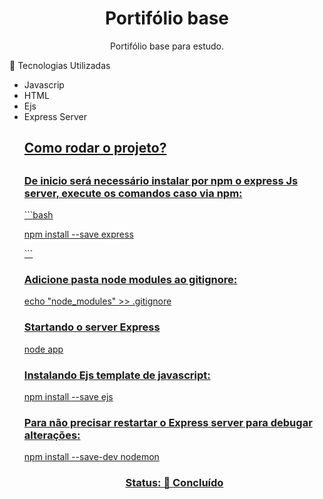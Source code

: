 <h1 align="center">Portifólio base</h1>
<p align="center">Portifólio base para estudo.</h4>

🚀 Tecnologias Utilizadas
<ul>
 <li>
Javascrip
  </li>
 <li>
HTML
  </li>
 <li>
Ejs
 </li>
 <li>
Express Server
 </li>
<u>
<h2>Como rodar o projeto?<h2>

<h3>De inicio será necessário instalar por npm o express Js server, execute os comandos caso via npm:</h3>
 ```bash
<p>npm install --save express</p>
 ```

<h3>Adicione pasta node modules ao gitignore:</h3>
<p>echo "node_modules" >> .gitignore</p>

<h3>Startando o server Express </h3>
<p>node app</p>

<h3>Instalando Ejs template de javascript:</h3>
<p>npm install --save ejs</p>

<h3>Para não precisar restartar o Express server para debugar alterações:</h3>
<p>npm install --save-dev nodemon</p>

<h3 align="center">
 Status: 🚀 Concluído
</h3>
